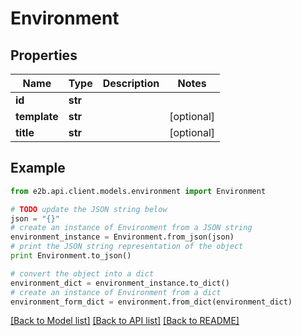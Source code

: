 # Environment


## Properties
Name | Type | Description | Notes
------------ | ------------- | ------------- | -------------
**id** | **str** |  | 
**template** | **str** |  | [optional] 
**title** | **str** |  | [optional] 

## Example

```python
from e2b.api.client.models.environment import Environment

# TODO update the JSON string below
json = "{}"
# create an instance of Environment from a JSON string
environment_instance = Environment.from_json(json)
# print the JSON string representation of the object
print Environment.to_json()

# convert the object into a dict
environment_dict = environment_instance.to_dict()
# create an instance of Environment from a dict
environment_form_dict = environment.from_dict(environment_dict)
```
[[Back to Model list]](../README.md#documentation-for-models) [[Back to API list]](../README.md#documentation-for-api-endpoints) [[Back to README]](../README.md)


